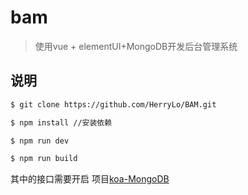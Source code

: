 # bam

> 使用vue + elementUI+MongoDB开发后台管理系统

## 说明

``` bash
$ git clone https://github.com/HerryLo/BAM.git

$ npm install //安装依赖

$ npm run dev 

$ npm run build
```

其中的接口需要开启 项目[koa-MongoDB](https://github.com/HerryLo/koa-mongoDB.git)
